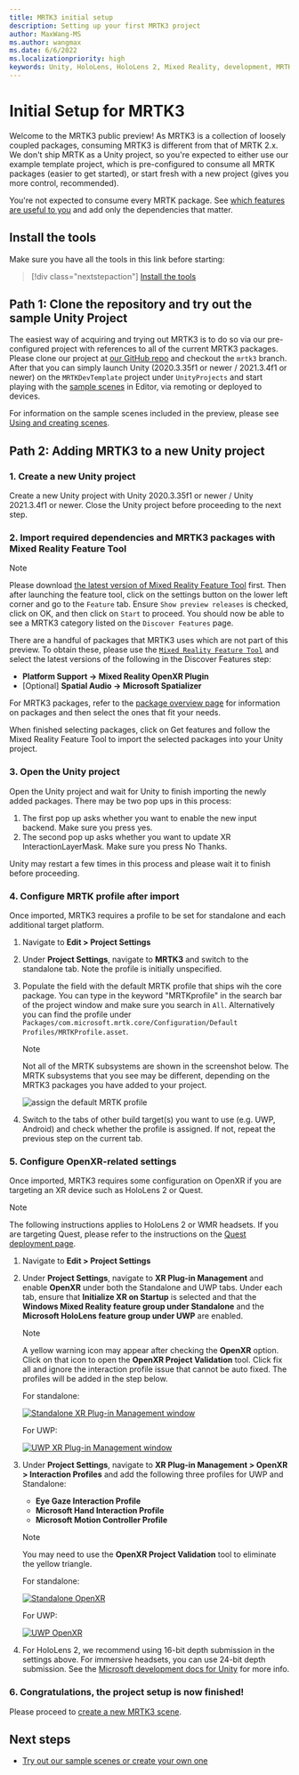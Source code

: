 ```yaml
---
title: MRTK3 initial setup
description: Setting up your first MRTK3 project
author: MaxWang-MS
ms.author: wangmax
ms.date: 6/6/2022
ms.localizationpriority: high
keywords: Unity, HoloLens, HoloLens 2, Mixed Reality, development, MRTK3, initial setup, setup, Mixed Reality Toolkit, MRTK
---
```


# Initial Setup for MRTK3

Welcome to the MRTK3 public preview! As MRTK3 is a collection of loosely coupled packages, consuming MRTK3 is different from that of MRTK 2.x. We don't ship MRTK as a Unity project, so you're expected to either use our example template project, which is pre-configured to consume all MRTK packages (easier to get started), or start fresh with a new project (gives you more control, recommended).

You're not expected to consume every MRTK package. See [which features are useful to you](packages/packages-overview.md) and add only the dependencies that matter.

## Install the tools

Make sure you have all the tools in this link before starting:

> [!div class="nextstepaction"]
> [Install the tools](/windows/mixed-reality/develop/install-the-tools?tabs=unity)

## Path 1: Clone the repository and try out the sample Unity Project

The easiest way of acquiring and trying out MRTK3 is to do so via our pre-configured project with references to all of the current MRTK3 packages. Please clone our project at [our GitHub repo](https://github.com/microsoft/MixedRealityToolkit-Unity/tree/mrtk3) and checkout the `mrtk3` branch. After that you can simply launch Unity (2020.3.35f1 or newer / 2021.3.4f1 or newer) on the `MRTKDevTemplate` project under `UnityProjects` and start playing with the [sample scenes](scenes.md) in Editor, via remoting or deployed to devices.

For information on the sample scenes included in the preview, please see [Using and creating scenes](scenes.md).

## Path 2: Adding MRTK3 to a new Unity project

### 1. Create a new Unity project

Create a new Unity project with Unity 2020.3.35f1 or newer / Unity 2021.3.4f1 or newer. Close the Unity project before proceeding to the next step.

### 2. Import required dependencies and MRTK3 packages with Mixed Reality Feature Tool

> [!NOTE]
> Please download [the latest version of Mixed Reality Feature Tool](https://aka.ms/mrfeaturetool) first. Then after launching the feature tool, click on the settings button on the lower left corner and go to the `Feature` tab. Ensure `Show preview releases` is checked, click on OK, and then click on `Start` to proceed. You should now be able to see a MRTK3 category listed on the `Discover Features` page.

There are a handful of packages that MRTK3 uses which are not part of this preview. To obtain these, please use the [`Mixed Reality Feature Tool`](/windows/mixed-reality/develop/unity/welcome-to-mr-feature-tool) and select the latest versions of the following in the Discover Features step:

- **Platform Support → Mixed Reality OpenXR Plugin**
- [Optional] **Spatial Audio → Microsoft Spatializer**

For MRTK3 packages, refer to the [package overview page](packages/packages-overview.md) for information on packages and then select the ones that fit your needs.

When finished selecting packages, click on Get features and follow the Mixed Reality Feature Tool to import the selected packages into your Unity project.

### 3. Open the Unity project

Open the Unity project and wait for Unity to finish importing the newly added packages. There may be two pop ups in this process:

1. The first pop up asks whether you want to enable the new input backend. Make sure you press yes.
1. The second pop up asks whether you want to update XR InteractionLayerMask. Make sure you press No Thanks.

Unity may restart a few times in this process and please wait it to finish before proceeding.

### 4. Configure MRTK profile after import

Once imported, MRTK3 requires a profile to be set for standalone and each additional target platform.

1. Navigate to **Edit > Project Settings**
1. Under **Project Settings**, navigate to **MRTK3** and switch to the standalone tab. Note the profile is initially unspecified.
1. Populate the field with the default MRTK profile that ships wih the core package. You can type in the keyword "MRTKprofile" in the search bar of the project window and make sure you search in `All`. Alternatively you can find the profile under `Packages/com.microsoft.mrtk.core/Configuration/Default Profiles/MRTKProfile.asset`.

   > [!NOTE]
   > Not all of the MRTK subsystems are shown in the screenshot below. The MRTK subsystems that you see may be different, depending on the MRTK3 packages you have added to your project.

   ![assign the default MRTK profile](images/mrtk-profile.png)

1. Switch to the tabs of other build target(s) you want to use (e.g. UWP, Android) and check whether the profile is assigned. If not, repeat the previous step on the current tab.

### 5. Configure OpenXR-related settings

Once imported, MRTK3 requires some configuration on OpenXR if you are targeting an XR device such as HoloLens 2 or Quest.

> [!NOTE]
> The following instructions applies to HoloLens 2 or WMR headsets. If you are targeting Quest, please refer to the instructions on the [Quest deployment page](deployment/quest-deployment.md#deployment-prerequisites).

1. Navigate to **Edit > Project Settings**

1. Under **Project Settings**, navigate to **XR Plug-in Management** and enable **OpenXR** under both the Standalone and UWP tabs. Under each tab, ensure that **Initialize XR on Startup** is selected and that the **Windows Mixed Reality feature group under Standalone** and the **Microsoft HoloLens feature group under UWP** are enabled.

   > [!NOTE]
   > A yellow warning icon may appear after checking the **OpenXR** option. Click on that icon to open the **OpenXR Project Validation** tool. Click fix all and ignore the interaction profile issue that cannot be auto fixed. The profiles will be added in the step below.

   For standalone:

   [![Standalone XR Plug-in Management window](images/standalone-xr-plug-in-management.png)](images/standalone-xr-plug-in-management.png)

   For UWP:

   [![UWP XR Plug-in Management window](images/uwp-xr-plug-in-management.png)](images/uwp-xr-plug-in-management.png)

1. Under **Project Settings**, navigate to **XR Plug-in Management > OpenXR > Interaction Profiles** and add the following three profiles for UWP and Standalone:

   - **Eye Gaze Interaction Profile**
   - **Microsoft Hand Interaction Profile**
   - **Microsoft Motion Controller Profile**

   > [!NOTE]
   > You may need to use the **OpenXR Project Validation** tool to eliminate the yellow triangle.

   For standalone:

   [![Standalone OpenXR](images/standalone-openxr.png)](images/standalone-openxr.png)

   For UWP:

   [![UWP OpenXR](images/uwp-openxr.png)](images/uwp-openxr.png)

1. For HoloLens 2, we recommend using 16-bit depth submission in the settings above. For immersive headsets, you can use 24-bit depth submission. See the [Microsoft development docs for Unity](/windows/mixed-reality/develop/unity/recommended-settings-for-unity#enable-depth-buffer-sharing) for more info.

### 6. Congratulations, the project setup is now finished!

Please proceed to [create a new MRTK3 scene](scenes.md#creating-a-new-scene-with-mrtk3).

## Next steps

- [Try out our sample scenes or create your own one](scenes.md)
